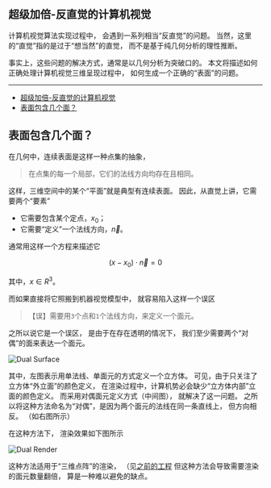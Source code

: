 ## 超级加倍-反直觉的计算机视觉

计算机视觉算法实现过程中，
会遇到一系列相当“反直觉”的问题。
当然，这里的“直觉”指的是过于“想当然”的直觉，
而不是基于纯几何分析的理性推断。

事实上，这些问题的解决方式，通常是以几何分析为突破口的。
本文将描述如何正确处理计算机视觉三维呈现过程中，
如何生成一个正确的“表面”的问题。

---

- [超级加倍-反直觉的计算机视觉](#超级加倍-反直觉的计算机视觉)
- [表面包含几个面？](#表面包含几个面)

## 表面包含几个面？

在几何中，连续表面是这样一种点集的抽象，

> 在点集的每一个局部，它们的法线方向均存在且相同。

这样，三维空间中的某个“平面”就是典型有连续表面。
因此，从直觉上讲，它需要两个“要素”

- 它需要包含某个定点，$x_0$；
- 它需要“定义”一个法线方向，$\vec{n}$。

通常用这样一个方程来描述它

$$(x-x_0) \cdot \vec{n} = 0$$

其中，$x \in R^3$。

而如果直接将它照搬到机器视觉模型中，
就容易陷入这样一个误区

> 【误】需要用`3`个点和`1`个法线方向，来定义一个面元。

之所以说它是一个误区，
是由于在存在透明的情况下，
我们至少需要两个“对偶”的面来表达一个面元。

![Dual Surface](./Dual-surface.png)

其中，左图表示用单法线、单面元的方式定义一个立方体。
可见，由于只关注了立方体“外立面”的颜色定义，
在渲染过程中，计算机势必会缺少“立方体内部”立面的颜色定义。
而采用对偶面元定义方式（中间图），
就解决了这一问题。
之所以将这种方法命名为“对偶”，是因为两个面元的法线在同一条直线上，
但方向相反。
（如右图所示）

在这种方法下，
渲染效果如下图所示

![Dual Render](./Dual-render.png)

这种方法适用于“三维点阵”的渲染，
（见[之前的工程](https://mp.weixin.qq.com/s?__biz=MzkxNTI1MDc5NA==&mid=2247484883&idx=1&sn=dc2fcbd763c28994a69f6698b9188f59&chksm=c1634ed6f614c7c06d892e6761ca503cf1592b2f02457c9301ebcd319140bed4d49de3dccf66&token=168781269&lang=zh_CN#rd "之前的工程")
但这种方法会导致需要渲染的面元数量翻倍，
算是一种难以避免的缺点。